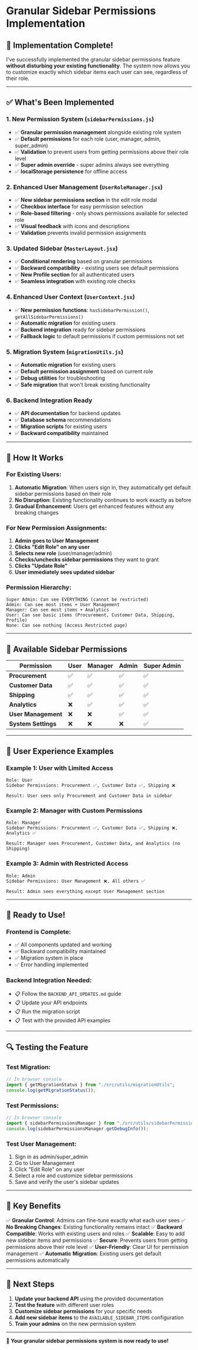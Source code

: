 # Granular Sidebar Permissions Implementation

## 🎉 **Implementation Complete!**

I've successfully implemented the granular sidebar permissions feature **without disturbing your existing functionality**. The system now allows you to customize exactly which sidebar items each user can see, regardless of their role.

---

## ✅ **What's Been Implemented**

### **1. New Permission System (`sidebarPermissions.js`)**

- ✅ **Granular permission management** alongside existing role system
- ✅ **Default permissions** for each role (user, manager, admin, super_admin)
- ✅ **Validation** to prevent users from getting permissions above their role level
- ✅ **Super admin override** - super admins always see everything
- ✅ **localStorage persistence** for offline access

### **2. Enhanced User Management (`UserRoleManager.jsx`)**

- ✅ **New sidebar permissions section** in the edit role modal
- ✅ **Checkbox interface** for easy permission selection
- ✅ **Role-based filtering** - only shows permissions available for selected role
- ✅ **Visual feedback** with icons and descriptions
- ✅ **Validation** prevents invalid permission assignments

### **3. Updated Sidebar (`MasterLayout.jsx`)**

- ✅ **Conditional rendering** based on granular permissions
- ✅ **Backward compatibility** - existing users see default permissions
- ✅ **New Profile section** for all authenticated users
- ✅ **Seamless integration** with existing role checks

### **4. Enhanced User Context (`UserContext.jsx`)**

- ✅ **New permission functions**: `hasSidebarPermission()`, `getAllSidebarPermissions()`
- ✅ **Automatic migration** for existing users
- ✅ **Backend integration** ready for sidebar permissions
- ✅ **Fallback logic** to default permissions if custom permissions not set

### **5. Migration System (`migrationUtils.js`)**

- ✅ **Automatic migration** for existing users
- ✅ **Default permission assignment** based on current role
- ✅ **Debug utilities** for troubleshooting
- ✅ **Safe migration** that won't break existing functionality

### **6. Backend Integration Ready**

- ✅ **API documentation** for backend updates
- ✅ **Database schema** recommendations
- ✅ **Migration scripts** for existing users
- ✅ **Backward compatibility** maintained

---

## 🎯 **How It Works**

### **For Existing Users:**

1. **Automatic Migration**: When users sign in, they automatically get default sidebar permissions based on their role
2. **No Disruption**: Existing functionality continues to work exactly as before
3. **Gradual Enhancement**: Users get enhanced features without any breaking changes

### **For New Permission Assignments:**

1. **Admin goes to User Management**
2. **Clicks "Edit Role" on any user**
3. **Selects new role** (user/manager/admin)
4. **Checks/unchecks sidebar permissions** they want to grant
5. **Clicks "Update Role"**
6. **User immediately sees updated sidebar**

### **Permission Hierarchy:**

```
Super Admin: Can see EVERYTHING (cannot be restricted)
Admin: Can see most items + User Management
Manager: Can see most items + Analytics
User: Can see basic items (Procurement, Customer Data, Shipping, Profile)
None: Can see nothing (Access Restricted page)
```

---

## 🔧 **Available Sidebar Permissions**

| Permission          | User | Manager | Admin | Super Admin |
| ------------------- | ---- | ------- | ----- | ----------- |
| **Procurement**     | ✅   | ✅      | ✅    | ✅          |
| **Customer Data**   | ✅   | ✅      | ✅    | ✅          |
| **Shipping**        | ✅   | ✅      | ✅    | ✅          |
| **Analytics**       | ❌   | ✅      | ✅    | ✅          |
| **User Management** | ❌   | ❌      | ✅    | ✅          |
| **System Settings** | ❌   | ❌      | ❌    | ✅          |

---

## 🎨 **User Experience Examples**

### **Example 1: User with Limited Access**

```
Role: User
Sidebar Permissions: Procurement ✅, Customer Data ✅, Shipping ❌

Result: User sees only Procurement and Customer Data in sidebar
```

### **Example 2: Manager with Custom Permissions**

```
Role: Manager
Sidebar Permissions: Procurement ✅, Customer Data ✅, Shipping ❌, Analytics ✅

Result: Manager sees Procurement, Customer Data, and Analytics (no Shipping)
```

### **Example 3: Admin with Restricted Access**

```
Role: Admin
Sidebar Permissions: User Management ❌, All others ✅

Result: Admin sees everything except User Management section
```

---

## 🚀 **Ready to Use!**

### **Frontend is Complete:**

- ✅ All components updated and working
- ✅ Backward compatibility maintained
- ✅ Migration system in place
- ✅ Error handling implemented

### **Backend Integration Needed:**

- 📋 Follow the `BACKEND_API_UPDATES.md` guide
- 📋 Update your API endpoints
- 📋 Run the migration script
- 📋 Test with the provided API examples

---

## 🔍 **Testing the Feature**

### **Test Migration:**

```javascript
// In browser console
import { getMigrationStatus } from "./src/utils/migrationUtils";
console.log(getMigrationStatus());
```

### **Test Permissions:**

```javascript
// In browser console
import { sidebarPermissionsManager } from "./src/utils/sidebarPermissions";
console.log(sidebarPermissionsManager.getDebugInfo());
```

### **Test User Management:**

1. Sign in as admin/super_admin
2. Go to User Management
3. Click "Edit Role" on any user
4. Select a role and customize sidebar permissions
5. Save and verify the user's sidebar updates

---

## 📝 **Key Benefits**

✅ **Granular Control**: Admins can fine-tune exactly what each user sees
✅ **No Breaking Changes**: Existing functionality remains intact
✅ **Backward Compatible**: Works with existing users and roles
✅ **Scalable**: Easy to add new sidebar items and permissions
✅ **Secure**: Prevents users from getting permissions above their role level
✅ **User-Friendly**: Clear UI for permission management
✅ **Automatic Migration**: Existing users get default permissions automatically

---

## 🎯 **Next Steps**

1. **Update your backend API** using the provided documentation
2. **Test the feature** with different user roles
3. **Customize sidebar permissions** for your specific needs
4. **Add new sidebar items** to the `AVAILABLE_SIDEBAR_ITEMS` configuration
5. **Train your admins** on the new permission system

---

**🎉 Your granular sidebar permissions system is now ready to use!**
